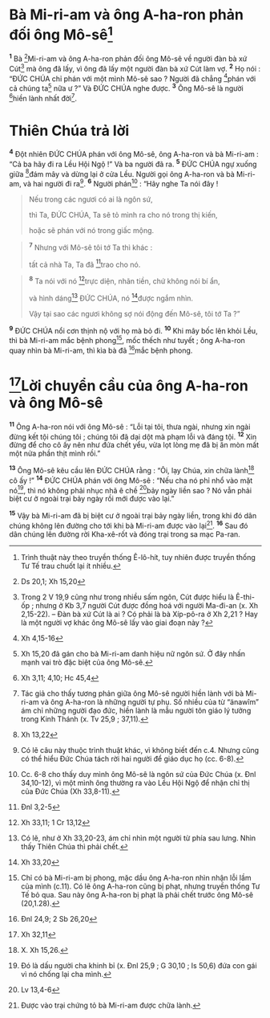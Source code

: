 # Bà Mi-ri-am và ông A-ha-ron phản đối ông Mô-sê[^1]
<sup><b>1</b></sup> Bà [^1*]Mi-ri-am và ông A-ha-ron phản đối ông Mô-sê về người đàn bà xứ Cút[^2] mà ông đã lấy, vì ông đã lấy một người đàn bà xứ Cút làm vợ. <sup><b>2</b></sup> Họ nói : “ĐỨC CHÚA chỉ phán với một mình Mô-sê sao ? Người đã chẳng [^2*]phán với cả chúng ta[^3] nữa ư ?” Và ĐỨC CHÚA nghe được. <sup><b>3</b></sup> Ông Mô-sê là người [^3*]hiền lành nhất đời[^4].

# Thiên Chúa trả lời
<sup><b>4</b></sup> Đột nhiên ĐỨC CHÚA phán với ông Mô-sê, ông A-ha-ron và bà Mi-ri-am : “Cả ba hãy đi ra Lều Hội Ngộ !” Và ba người đã ra. <sup><b>5</b></sup> ĐỨC CHÚA ngự xuống giữa [^4*]đám mây và dừng lại ở cửa Lều. Người gọi ông A-ha-ron và bà Mi-ri-am, và hai người đi ra[^5]. <sup><b>6</b></sup> Người phán[^6] : “Hãy nghe Ta nói đây ! 
> Nếu trong các ngươi có ai là ngôn sứ,
> 
> thì Ta, ĐỨC CHÚA, Ta sẽ tỏ mình ra cho nó trong thị kiến,
> 
> hoặc sẽ phán với nó trong giấc mộng.
>


> <sup><b>7</b></sup> Nhưng với Mô-sê tôi tớ Ta thì khác :
> 
> tất cả nhà Ta, Ta đã [^5*]trao cho nó.
>


> <sup><b>8</b></sup> Ta nói với nó [^6*]trực diện, nhãn tiền, chứ không nói bí ẩn,
> 
> và hình dáng[^7] ĐỨC CHÚA, nó [^7*]được ngắm nhìn.
> 
> Vậy tại sao các ngươi không sợ nói động đến Mô-sê, tôi tớ Ta ?”
>

<sup><b>9</b></sup> ĐỨC CHÚA nổi cơn thịnh nộ với họ mà bỏ đi. <sup><b>10</b></sup> Khi mây bốc lên khỏi Lều, thì bà Mi-ri-am mắc bệnh phong[^8], mốc thếch như tuyết ; ông A-ha-ron quay nhìn bà Mi-ri-am, thì kìa bà đã [^8*]mắc bệnh phong.

# [^9*]Lời chuyển cầu của ông A-ha-ron và ông Mô-sê
<sup><b>11</b></sup> Ông A-ha-ron nói với ông Mô-sê : “Lỗi tại tôi, thưa ngài, nhưng xin ngài đừng kết tội chúng tôi ; chúng tôi đã dại dột mà phạm lỗi và đáng tội. <sup><b>12</b></sup> Xin đừng để cho cô ấy nên như đứa chết yểu, vừa lọt lòng mẹ đã bị ăn mòn mất một nửa phần thịt mình rồi.”

<sup><b>13</b></sup> Ông Mô-sê kêu cầu lên ĐỨC CHÚA rằng : “Ôi, lạy Chúa, xin chữa lành[^9] cô ấy !” <sup><b>14</b></sup> ĐỨC CHÚA phán với ông Mô-sê : “Nếu cha nó phỉ nhổ vào mặt nó[^10], thì nó không phải nhục nhã ê chề [^10*]bảy ngày liền sao ? Nó vẫn phải biệt cư ở ngoài trại bảy ngày rồi mới được vào lại.”

<sup><b>15</b></sup> Vậy bà Mi-ri-am đã bị biệt cư ở ngoài trại bảy ngày liền, trong khi đó dân chúng không lên đường cho tới khi bà Mi-ri-am được vào lại[^11]. <sup><b>16</b></sup> Sau đó dân chúng lên đường rời Kha-xê-rốt và đóng trại trong sa mạc Pa-ran.

[^1]: Trình thuật này theo truyền thống Ê-lô-hít, tuy nhiên được truyền thống Tư Tế trau chuốt lại ít nhiều.
[^2]: Trong 2 V 19,9 cũng như trong nhiều sấm ngôn, Cút được hiểu là Ê-thi-ốp ; nhưng ở Kb 3,7 người Cút được đồng hoá với người Ma-đi-an (x. Xh 2,15-22). – Đàn bà xứ Cút là ai ? Có phải là bà Xíp-pô-ra ở Xh 2,21 ? Hay là một người vợ khác ông Mô-sê lấy vào giai đoạn này ?
[^3]: Xh 15,20 đã gán cho bà Mi-ri-am danh hiệu nữ ngôn sứ. Ở đây nhấn mạnh vai trò đặc biệt của ông Mô-sê.
[^4]: Tác giả cho thấy tương phản giữa ông Mô-sê người hiền lành với bà Mi-ri-am và ông A-ha-ron là những người tự phụ. Số nhiều của từ “<span class="hebrew-translit">änawîm</span>” ám chỉ những người đạo đức, hiền lành là mẫu người tôn giáo lý tưởng trong Kinh Thánh (x. Tv 25,9 ; 37,11).
[^5]: Có lẽ câu này thuộc trình thuật khác, vì không biết đến c.4. Nhưng cũng có thể hiểu Đức Chúa tách rời hai người để giáo dục họ (cc. 6-8).
[^6]: Cc. 6-8 cho thấy duy mình ông Mô-sê là ngôn sứ của Đức Chúa (x. Đnl 34,10-12), vì một mình ông thường ra vào Lều Hội Ngộ để nhận chỉ thị của Đức Chúa (Xh 33,8-11).
[^7]: Có lẽ, như ở Xh 33,20-23, ám chỉ nhìn một người từ phía sau lưng. Nhìn thấy Thiên Chúa thì phải chết.
[^8]: Chỉ có bà Mi-ri-am bị phong, mặc dầu ông A-ha-ron nhìn nhận lỗi lầm của mình (c.11). Có lẽ ông A-ha-ron cũng bị phạt, nhưng truyền thống Tư Tế bỏ qua. Sau này ông A-ha-ron bị phạt là phải chết trước ông Mô-sê (20,1.28).
[^9]: X. Xh 15,26.
[^10]: Đó là dấu người cha khinh bỉ (x. Đnl 25,9 ; G 30,10 ; Is 50,6) đứa con gái vì nó chống lại cha mình.
[^11]: Được vào trại chứng tỏ bà Mi-ri-am được chữa lành.
[^1*]: Ds 20,1; Xh 15,20
[^2*]: Xh 4,15-16
[^3*]: Xh 3,11; 4,10; Hc 45,4
[^4*]: Xh 13,22
[^5*]: Đnl 3,2-5
[^6*]: Xh 33,11; 1 Cr 13,12
[^7*]: Xh 33,20
[^8*]: Đnl 24,9; 2 Sb 26,20
[^9*]: Xh 32,11
[^10*]: Lv 13,4-6
